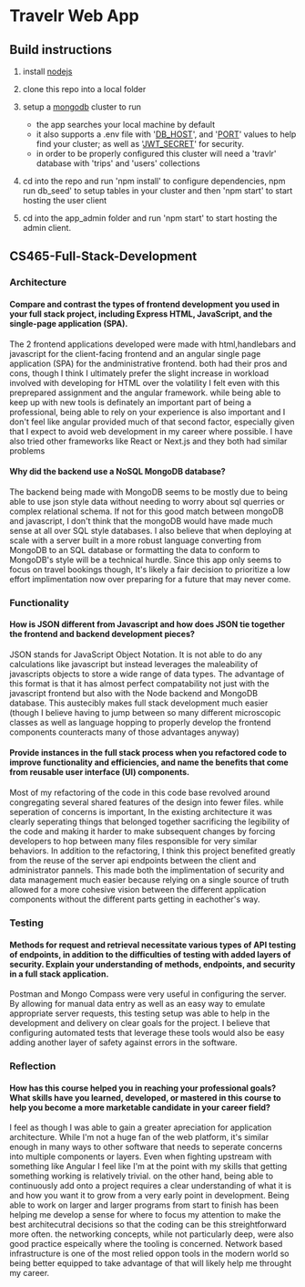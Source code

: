 # Travelr Web App

## Build instructions

 1. install [nodejs](https://nodejs.org/en/download)

 2. clone this repo into a local folder
 
 4. setup a [mongodb](https://www.mongodb.com/) cluster to run
     - the app searches your local machine by default
     - it also supports a .env file with '[DB_HOST](https://www.mongodb.com/docs/manual/reference/connection-string/)', and '[PORT](https://www.mongodb.com/docs/manual/reference/connection-string/)' values to help find your cluster; as well as '[JWT_SECRET](https://www.mongodb.com/docs/atlas/app-services/authentication/custom-jwt/)' for security.
     - in order to be properly configured this cluster will need a 'travlr' database with 'trips' and 'users' collections

 5. cd into the repo and run 'npm install' to configure dependencies, npm run db_seed' to setup tables in your cluster and then 'npm start' to start hosting the user client

 6. cd into the app_admin folder and run 'npm start' to start hosting the admin client.

## CS465-Full-Stack-Development

### Architecture

#### Compare and contrast the types of frontend development you used in your full stack project, including Express HTML, JavaScript, and the single-page application (SPA).


The 2 frontend applications developed were made with html,handlebars and javascript for the client-facing frontend and an angular single page application (SPA) for the andministrative frontend. both had their pros and cons, though I think I ultimately prefer the slight increase in workload involved with developing for HTML over the volatility I felt even with this preprepared assignment and the angular framework. while being able to keep up with new tools is definately an important part of being a professional, being able to rely on your experience is also important and I don't feel like angular provided much of that second factor, especially given that I expect to avoid web development in my career where possible. I have also tried other frameworks like React or Next.js and they both had similar problems

#### Why did the backend use a NoSQL MongoDB database?

The backend being made with MongoDB seems to be mostly due to being able to use json style data without needing to worry about sql querries or complex relational schema. If not for this good match between mongoDB and javascript, I don't think that the mongoDB would have made much sense at all over SQL style databases. I also believe that when deploying at scale with a server built in a more robust language converting from MongoDB to an SQL database or formatting the data to conform to MongoDB's style will be a technical hurdle. Since this app only seems to focus on travel bookings though, It's likely a fair decision to prioritize a low effort implimentation now over preparing for a future that may never come.

### Functionality

#### How is JSON different from Javascript and how does JSON tie together the frontend and backend development pieces?

JSON stands for JavaScript Object Notation. It is not able to do any calculations like javascript but instead leverages the maleability of javascripts objects to store a wide range of data types. The advantage of this format is that it has almost perfect compatability not just with the javascript frontend but also with the Node backend and MongoDB database. This austecibly makes full stack development much easier (though I believe having to jump between so many different microscopic classes as well as language hopping to properly develop the frontend components counteracts many of those advantages anyway)

#### Provide instances in the full stack process when you refactored code to improve functionality and efficiencies, and name the benefits that come from reusable user interface (UI) components.

Most of my refactoring of the code in this code base revolved around congregating several shared features of the design into fewer files. while seperation of concerns is important, In the existing architecture it was clearly seperating things that belonged together sacrificing the legibility of the code and making it harder to make subsequent changes by forcing developers to hop between many files responsible for very similar behaviors. In addition to the refactoring, I think this project benefited greatly from the reuse of the server api endpoints between the client and administrator pannels. This made both the implimentation of security and data management much easier because relying on a single source of truth allowed for a more cohesive vision between the different application components without the different parts getting in eachother's way.



### Testing

#### Methods for request and retrieval necessitate various types of API testing of endpoints, in addition to the difficulties of testing with added layers of security. Explain your understanding of methods, endpoints, and security in a full stack application.

Postman and Mongo Compass were very useful in configuring the server. By allowing for manual data entry as well as an easy way to emulate appropriate server requests, this testing setup was able to help in the development and delivery on clear goals for the project. I believe that configuring automated tests that leverage these tools would also be easy adding another layer of safety against errors in the software.

### Reflection

#### How has this course helped you in reaching your professional goals? What skills have you learned, developed, or mastered in this course to help you become a more marketable candidate in your career field?

I feel as though I was able to gain a greater apreciation for application architecture. While I'm not a huge fan of the web platform, it's similar enough in many ways to other software that needs to seperate concerns into multiple components or layers. Even when fighting upstream with something like Angular I feel like I'm at the point with my skills that getting something working is relatively trivial. on the other hand, being able to continuously add onto a project requires a clear understanding of what it is and how you want it to grow from a very early point in development. Being able to work on larger and larger programs from start to finish has been helping me develop a sense for where to focus my attention to make the best architecutral decisions so that the coding can be this streightforward more often. the networking concepts, while not particularly deep, were also good practice espeically where the tooling is concerned. Network based infrastructure is one of the most relied oppon tools in the modern world so being better equipped to take advantage of that will likely help me throught my career.
